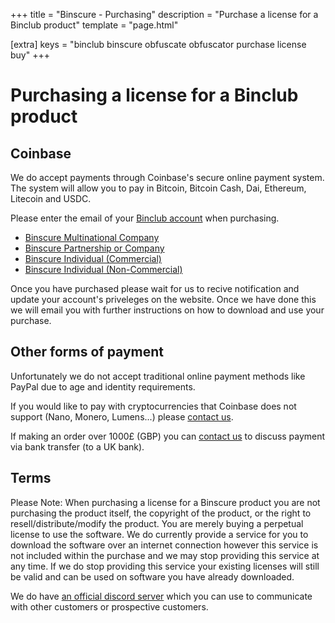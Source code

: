 +++
title = "Binscure - Purchasing"
description = "Purchase a license for a Binclub product"
template = "page.html"

[extra]
keys = "binclub binscure obfuscate obfuscator purchase license buy"
+++

# Purchasing a license for a Binclub product

## Coinbase

We do accept payments through Coinbase's secure online payment system.
The system will allow you to pay in Bitcoin, Bitcoin Cash, Dai, Ethereum, Litecoin and USDC.

Please enter the email of your [Binclub account](/register) when purchasing.

* [Binscure Multinational Company](https://commerce.coinbase.com/checkout/587099fd-38ca-4bc0-8c09-34e16d2cbe9a)
* [Binscure Partnership or Company](https://commerce.coinbase.com/checkout/5d705476-3b8f-4484-8582-8599776348f3)
* [Binscure Individual (Commercial)](https://commerce.coinbase.com/checkout/92478dd0-a48e-4a96-9d8e-9a6bacf7364f)
* [Binscure Individual (Non-Commercial)](https://commerce.coinbase.com/checkout/82dbaba7-e6ee-46cd-a035-a3e6137c36fe)

Once you have purchased please wait for us to recive notification and update your account's priveleges on the website.
Once we have done this we will email you with further instructions on how to download and use your purchase.

## Other forms of payment

Unfortunately we do not accept traditional online payment methods like PayPal due to age and identity requirements.

If you would like to pay with cryptocurrencies that Coinbase does not support (Nano, Monero, Lumens...) please [contact us](/contact).

If making an order over 1000£ (GBP) you can [contact us](/contact) to discuss payment via bank transfer (to a UK bank).

## Terms

Please Note: When purchasing a license for a Binscure product you are not purchasing the product itself, the copyright of the product, or the right to resell/distribute/modify the product.
You are merely buying a perpetual license to use the software.
We do currently provide a service for you to download the software over an internet connection however this service is not included within the purchase and we may stop providing this service at any time.
If we do stop providing this service your existing licenses will still be valid and can be used on software you have already downloaded.

We do have [an official discord server](https://discord.gg/fdcEqNS2) which you can use to communicate with other customers or prospective customers.
